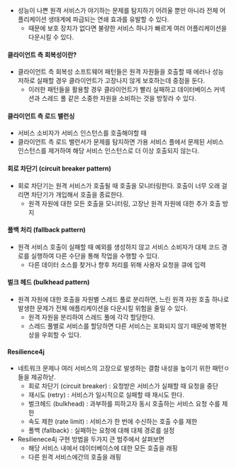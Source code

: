 - 성능이 나쁜 원격 서비스가 야기하는 문제를 탐지하기 어려울 뿐만 아니라 전체 어플리케이션 생태계에 파급되는 연쇄 효과를 유발할 수 있다.
    - 때문에 보호 장치가 없다면 불량한 서비스 하나가 빠르게 여러 어플리케이션을 다운시킬 수 있다.
  
#### 클라이언트 측 회복성이란?
- 클라이언트 측 회복성 소프트웨어 패턴들은 원격 자원들을 호출할 때 에러나 성능 저하로 실패할 경우 클라이언트가 고장나지 않게 보호하는데 중점을 둔다.
  - 이러한 패턴들을 활용할 경우 클라이언트가 빨리 실패하고 데이터베이스 커넥션과 스레드 풀 같은 소중한 자원을 소비하는 것을 방짛라 수 있다.

#### 클라이언트 측 로드 밸런싱
- 서비스 소비자가 서비스 인스턴스를 호출해야할 때
- 클라이언트 측 로드 밸런서가 문제를 탐지하면 가용 서비스 플에서 문제된 서비스 인스턴스를 제거하여 해당 서비스 인스턴스로 더 이상 호출되지 않는다.

#### 회로 차단기 (circuit breaker pattern)
- 회로 차단기는 원격 서비스가 호출될 때 호출을 모니터링한다. 호출이 너무 오래 걸리면 차단기가 개입해서 호출을 종료한다.
  - 원격 자원에 대한 모든 호출을 모니터링, 고장난 원격 자원에 대한 추가 호출 방지 

#### 폴백 처리 (fallback pattern)
- 원격 서비스 호출이 실패할 때 예외를 생성하지 않고 서비스 소비자가 대체 코드 경로를 실행하여 다른 수단을 통해 작업을 수행할 수 있다.
  - 다른 데이터 소스를 찾거나 향후 처리를 위해 사용자 요청을 큐에 입력

#### 벌크 헤드 (bulkhead pattern)
- 원격 자원에 대한 호출을 자원별 스레드 풀로 분리하면, 느린 원격 자원 호출 하나로 발생한 문제가 전체 애플리케이션을 다운시킬 위험을 줄일 수 있다.
  - 원격 자원을 분리하여 스레드 풀에 각각 할당한다.
  - 스레드 풀별로 서비스를 할당하면 다른 서비스는 포화되지 않기 때문에 병목현상을 우회할 수 있다.

#### Resilience4j
- 네트워크 문제나 여러 서비스의 고장으로 발생하는 결함 내성을 높이기 위한 패턴ㅇ들을 제공하낟.
  - 회로 차단기 (circuit breaker) : 요청받은 서비스가 실패할 때 요청을 중단
  - 재시도 (retry) : 서비스가 일시적으로 실패할 때 재시도 한다.
  - 벌크헤드 (bulkhead) : 과부하를 피하고자 동시 호출하는 서비스 요청 수를 제한
  - 속도 제한 (rate limit) : 서비스가 한 번에 수신하는 호출 수를 제한
  - 폴백 (fallback) : 실패하는 요청에 대해 대체 경로를 설정
- Resilienece4j 구현 방법을 두가지 큰 범주에서 살펴보면
  - 해당 서비스 내에서 데이터베이스에 대한 모든 호출을 래핑
  - 다른 원격 서비스에간의 호출을 래핑